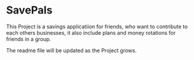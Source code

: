 # **SavePals**

This Project is a savings applicatiion for friends, who want to
contribute to each others businesses, it also include plans and money rotations
for friends in a group.

The readme file will be updated as the Project grows.


